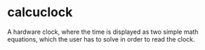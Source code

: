 # calcuclock
A hardware clock, where the time is displayed as two simple math equations, which the user has to solve in order to read the clock.
